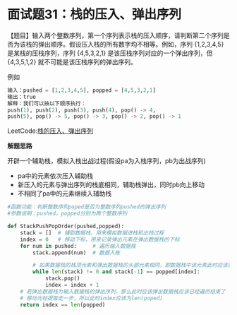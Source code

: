 # 面试题31：栈的压入、弹出序列

【题目】输入两个整数序列，第一个序列表示栈的压入顺序，请判断第二个序列是否为该栈的弹出顺序。假设压入栈的所有数字均不相等。例如，序列 {1,2,3,4,5} 是某栈的压栈序列，序列 {4,5,3,2,1} 是该压栈序列对应的一个弹出序列，但 {4,3,5,1,2} 就不可能是该压栈序列的弹出序列。



例如

```python
输入：pushed = [1,2,3,4,5], popped = [4,5,3,2,1]
输出：true
解释：我们可以按以下顺序执行：
push(1), push(2), push(3), push(4), pop() -> 4,
push(5), pop() -> 5, pop() -> 3, pop() -> 2, pop() -> 1
```



LeetCode:[栈的压入、弹出序列](https://leetcode-cn.com/problems/zhan-de-ya-ru-dan-chu-xu-lie-lcof/)



**解题思路**

开辟一个辅助栈，模拟入栈出战过程(假设pa为入栈序列，pb为出战序列)

- pa中的元素依次压入辅助栈
- 新压入的元素与弹出序列的栈底相同，辅助栈弹出，同时pb向上移动
- 不相同了pa中的元素继续入辅助栈

```Python
#函数功能：判断整数序列poped是否为整数序列pushed的弹出序列
#参数说明：pushed，popped分别为两个整数序列

def StackPushPopOrder(pushed,popped):
    stack = []  # 辅助数据栈，用来模拟数据进栈和出栈过程
    index = 0   # 移动下标，用来记录弹出元素在弹出数据栈的下标
    for num in pushed:     # 遍历输入数据栈
        stack.append(num)  # 数据入账

        # 如果数据栈的栈顶元素和弹出数据栈的头部元素相同，即数据栈中该元素此时应该弹出
        while len(stack) != 0 and stack[-1] == popped[index]:
            stack.pop()
            index = index + 1
    # 若弹出数据栈为输入数据栈的弹出序列，那么此时应该弹出数据栈应该已经遍历结束了
    # 移动光标提取走一步，所以此时index应该为len(poped)
    return index == len(popped)
```







